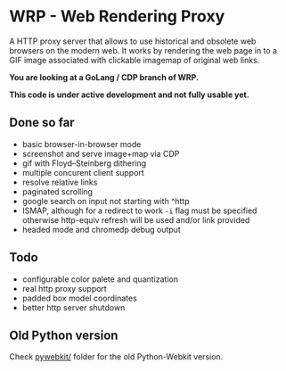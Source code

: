 # WRP - Web Rendering Proxy

A HTTP proxy server that allows to use historical and obsolete web browsers on the modern web. It works by rendering the web page in to a GIF image associated with clickable imagemap of original web links.

**You are looking at a GoLang / CDP branch of WRP.**

**This code is under active development and not fully usable yet.**

## Done so far

* basic browser-in-browser mode
* screenshot and serve image+map via CDP
* gif with Floyd–Steinberg dithering
* multiple concurent client support
* resolve relative links
* paginated scrolling
* google search on input not starting with ^http
* ISMAP, although for a redirect to work `-i` flag must be specified
  otherwise http-equiv refresh will be used and/or link provided
* headed mode and chromedp debug output

## Todo

* configurable color palete and quantization
* real http proxy support
* padded box model coordinates
* better http server shutdown

## Old Python version

Check [pywebkit/](/pywebkit) folder for the old Python-Webkit version.